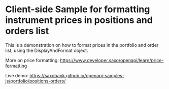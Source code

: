 # Client-side Sample for formatting instrument prices in positions and orders list

This is a demonstration on how to format prices in the portfolio and order list, using the DisplayAndFormat object.

More on price formatting: https://www.developer.saxo/openapi/learn/price-formatting

Live demo: https://saxobank.github.io/openapi-samples-js/portfolio/positions-orders/